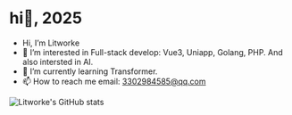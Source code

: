 # hi👋, 2025

-  Hi, I’m Litworke
- 👀 I’m interested in Full-stack develop: Vue3, Uniapp, Golang, PHP. And also intersted in AI.
- 🌱 I’m currently learning Transformer.
- 📫 How to reach me  email: 3302984585@qq.com

![Litworke's GitHub stats](https://github-readme-stats.vercel.app/api?username=yanyu)
